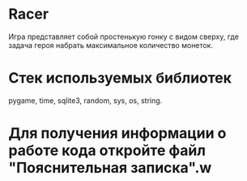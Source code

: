 # Racer
Игра представляет собой простенькую гонку с видом сверху, 
где задача героя набрать максимальное количество монеток.

# Стек используемых библиотек
pygame, time, sqlite3, random, sys, os, string.

# Для получения информации о работе кода откройте файл "Пояснительная записка".w
